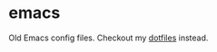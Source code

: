emacs
=====

Old Emacs config files. Checkout my [dotfiles](https://github.com/nonphoto/dotfiles) instead.
